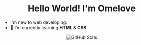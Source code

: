 <!--p align="center"><img src="https://komarev.com/ghpvc/?username=omelove&label=Profile%20views&color=0e75b6&style=flat" alt="Profile views"/--></p>

<h1 align=center>Hello World! I'm Omelove</h1>

- I'm new to web developing.
- 🌱 I’m currently learning **HTML & CSS.**

<p align="center"><img align="center" src="https://github-readme-stats.vercel.app/api?username=omelove&show_icons=true&locale=en" alt="GitHub Stats"/></p>
